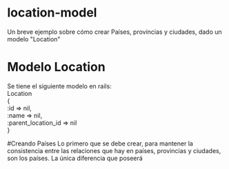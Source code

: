 # location-model
Un breve ejemplo sobre cómo crear Países, provincias y ciudades, dado un modelo "Location"
# Modelo Location
Se tiene el siguiente modelo en rails:<br />
Location<br />
{<br />
  :id => nil,<br />
  :name => nil,<br />
  :parent_location_id => nil<br />
}

#Creando Países
Lo primero que se debe crear, para mantener la consistencia entre las relaciones que hay en países, provincias y ciudades, son los países. La única diferencia que poseerá 

